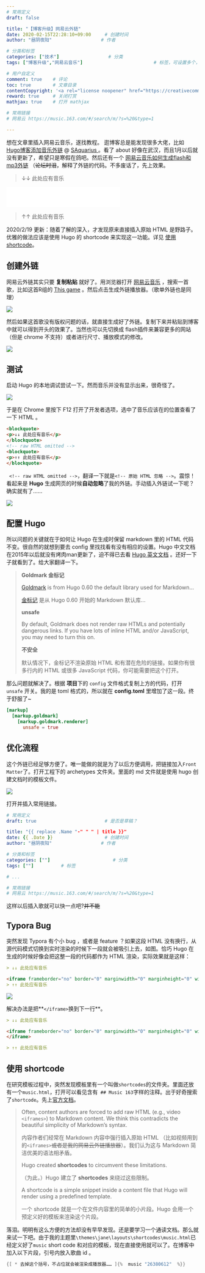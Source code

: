 ```yaml
---
# 常用定义
draft: false 						

title: "【博客升级】网易云外链"
date: 2020-02-15T22:28:10+09:00		# 创建时间
author: "昼阴夜阳"             		# 作者

# 分类和标签
categories: ["技术"]		            # 分类
tags: ["博客升级","网易云音乐"]  						# 标签，可设置多个，用逗号隔开。Hugo会自动生成标签的子URL

# 用户自定义
comment: true	 # 评论
toc: true        # 文章目录
contentCopyright: '<a rel="license noopener" href="https://creativecommons.org/licenses/by-nc-nd/4.0/" target="_blank">CC BY-NC-ND 4.0</a>'#自定义文章的版权规则
reward: true     # 关闭打赏
mathjax: true    # 打开 mathjax

# 常用链接
# 网易云 https://music.163.com/#/search/m/?s=%20&type=1

---
```

想在文章里插入网易云音乐，遂找教程。
逛博客总是能发现很多大佬，比如 [Hugo博客添加音乐外链](https://saquarius.com/2019/07/给hugo博客添加网易云音乐外链/) @ [SAquarius ](https://saquarius.github.io/) 。看了 about 好像在武汉，而且1月以后就没有更新了，希望只是寒假在鸽吧。然后还有一个 [网易云音乐如何生成flash和mp3外链](https://wap.a9vg.com/thread-5363888-1-1.html) （~~论坛时泪~~，解释了外链的代码。不多废话了，先上效果。

> ↓↓ 此处应有音乐

<iframe frameborder="no" border="0" marginwidth="0" marginheight="0" width=298 height=52 src="//music.163.com/outchain/player?type=2&id=1411548222&auto=0&height=32">
</iframe>

> ↑↑ 此处应有音乐 

2020/2/19 更新：随着了解的深入，才发现原来直接插入原始 HTML 是野路子。优雅的做法应该是使用 Hugo 的 shortcode 来实现这一功能。详见 [使用 shortcode](https://www.disorder.ink/post/%E5%8D%9A%E5%AE%A2%E5%8D%87%E7%BA%A7%E7%BD%91%E6%98%93%E4%BA%91%E5%A4%96%E9%93%BE/#%E4%BD%BF%E7%94%A8-shortcode)。

## 创建外链

网易云外链其实只要 **复制粘贴** 就好了。用浏览器打开 [网易云音乐](https://music.163.com/) ，搜索一首歌，比如这首R组的 [This game](https://music.163.com/#/song?id=1411548222) 。然后点击生成外链播放器。（歌单外链也是同理）

![](https://gitee.com/GZ1A/image-hosting/raw/master/blog/2020/02/20200216004720.png)

然后如果这首歌没有版权问题的话，就直接生成好了外链。复制下来并粘贴到博客中就可以得到开头的效果了。当然也可以先切换成 flash插件来兼容更多的网站（但是 chrome 不支持）或者进行尺寸、播放模式的修改。

![](https://gitee.com/GZ1A/image-hosting/raw/master/blog/2020/02/20200216005038.png)

## 测试

启动 Hugo 的本地调试尝试一下。然而音乐并没有显示出来，很奇怪了。 

![](https://gitee.com/GZ1A/image-hosting/raw/master/blog/2020/02/20200216025319.png)

于是在 Chrome 里按下 F12 打开了开发者选项，选中了音乐应该在的位置查看了一下 HTML 。

```html
<blockquote>
<p>↓↓ 此处应有音乐</p>
</blockquote>
<!-- raw HTML omitted -->
<blockquote>
<p>↑↑ 此处应有音乐</p>
</blockquote>
```

` <!-- raw HTML omitted -->`，翻译一下就是`<!-- 原始 HTML 忽略 -->`。震惊！看起来是 **Hugo** 生成网页的时候**自动忽略**了我的外链。手动插入外链试一下呢？确实就有了……

![](https://gitee.com/GZ1A/image-hosting/raw/master/blog/2020/02/20200216031246.png)

## 配置  Hugo

所以问题的关键就在于如何让 Hugo 在生成时保留 markdown 里的 HTML 代码不变。很自然的就想到要去 config 里找找看有没有相应的设置。Hugo 中文文档在2015年以后就没有烤肉man更新了，迫不得已去看 [Hugo 英文文档](https://gohugo.io/getting-started/configuration-markup/) 。还好一下子就看到了。给大家翻译一下。

> **Goldmark 金标记**
>
> [Goldmark](https://github.com/yuin/goldmark/) is from Hugo 0.60 the default library used for Markdown...
>
> [金标记](https://github.com/yuin/goldmark/) 是从 Hugo 0.60 开始的 Markdown 默认库...
>
> **unsafe**
>
> By default, Goldmark does not render raw HTMLs and potentially dangerous links. If you have lots of inline HTML and/or JavaScript, you may need to turn this on.
>
> **不安全**
>
> 默认情况下，金标记不渲染原始 HTML 和有潜在危险的链接。如果你有很多行内的 HTML 或很多 JavaScript 代码，你可能需要把这个打开。

那么问题就解决了。根据 **项目**下的 `config` 文件格式复制上方的代码，打开 `unsafe` 开关。我的是 toml 格式的，所以就在 **config.toml** 里增加了这一段。终于舒服了~

``` toml
[markup]
  [markup.goldmark]
    [markup.goldmark.renderer]
      unsafe = true
```

## 优化流程

这个外链已经足够方便了。唯一能做的就是为了以后方便调用，把链接加入`Front Matter`了。打开工程下的 archetypes 文件夹。里面的 md 文件就是使用 hugo 创建文档时的模板文件。

![](https://gitee.com/GZ1A/image-hosting/raw/master/blog/2020/02/20200216013136.png)

打开并插入常用链接。

``` yaml
# 常用定义
draft: true	                		# 是否是草稿？

title: "{{ replace .Name "-" " " | title }}"
date: {{ .Date }}					# 创建时间
author: "昼阴夜阳"             		# 作者

# 分类和标签
categories: [""]		               # 分类
tags: [""]			# 标签

# ...

# 常用链接
# 网易云 https://music.163.com/#/search/m/?s=%20&type=1
```

这样以后插入歌就可以快一点吧?~~并不能~~

## Typora Bug

突然发现 Typora 有个小 bug ，或者是 feature ？如果这段 HTML 没有换行，从源代码模式切换到实时渲染的时候下一段就会被吸引上去，如图。恰巧 Hugo 在生成的时候好像会把这整一段的代码都作为 HTML 渲染，实际效果就是这样：

```markdown
> ↓↓ 此处应有音乐

<iframe frameborder="no" border="0" marginwidth="0" marginheight="0" width=2980 height=52 src="//music.163.com/outchain/player?type=2&id=1411548222&auto=0&height=32"></iframe>
> ↑↑ 此处应有音乐 
```

![](https://gitee.com/GZ1A/image-hosting/raw/master/blog/2020/02/20200216045147.png)

解决办法是把**`</iframe>`换到下一行**。

```markdown
> ↓↓ 此处应有音乐

<iframe frameborder="no" border="0" marginwidth="0" marginheight="0" width=2980 height=52 src="//music.163.com/outchain/player?type=2&id=1411548222&auto=0&height=32">
</iframe>

> ↑↑ 此处应有音乐 
```

## 使用 shortcode

在研究模板过程中，突然发现模板里有一个叫做`shortcodes`的文件夹。里面还放有一个`music.html`，打开可以看见含有` ## Music 163`字样的注释。出于好奇搜索了`shortcode`。先上[官方文档](https://gohugo.io/content-management/shortcodes/)。

> Often, content authors are forced to add raw HTML (e.g., video `<iframes>`) to Markdown content. We think this contradicts the beautiful simplicity of Markdown’s syntax.
>
>内容作者们经常在 Markdown 内容中强行插入原始 HTML （比如视频用到的`<iframes>`~~或者是我的网易云外链播放器~~）。我们认为这与 Markdown 简洁优美的语法相矛盾。
>
>Hugo created **shortcodes** to circumvent these limitations.
>
>（为此，）Hugo 建立了 **shortcodes** 来绕过这些限制。
>
>A shortcode is a simple snippet inside a content file that Hugo will render using a predefined template. 
>
>一个 shortcode 就是一个在文件内容里的简单的小片段。Hugo 会用一个预定义好的模板来渲染这个片段。

落泪。明明有这么方便的方法却没有早早发现。还是要学习一个通读文档。那么就来试一下吧。由于我的主题里`\themes\jane\layouts\shortcodes\music.html`已经定义好了`music` short code 和对应的模板，现在直接使用就可以了。在博客中加入以下片段，引号内放入歌曲 id 。

``` h
{[ * 去掉这个括号，不占位就会被渲染成播放器…… ]{%  music "26380612"  %}} 
```

